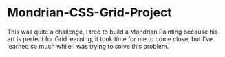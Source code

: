 # Mondrian-CSS-Grid-Project
This was quite a challenge, I tred to build a Mondrian Painting because his art is perfect for Grid learning, it took time for me to come close, but I've learned so much while I was trying to solve this problem.
